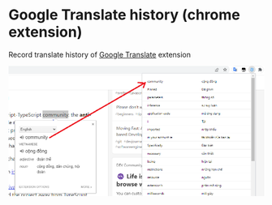 # Google Translate history (chrome extension)
Record translate history of [Google Translate](https://chrome.google.com/webstore/detail/google-translate/aapbdbdomjkkjkaonfhkkikfgjllcleb?hl=e) extension

![Alt text](screenshot.png)